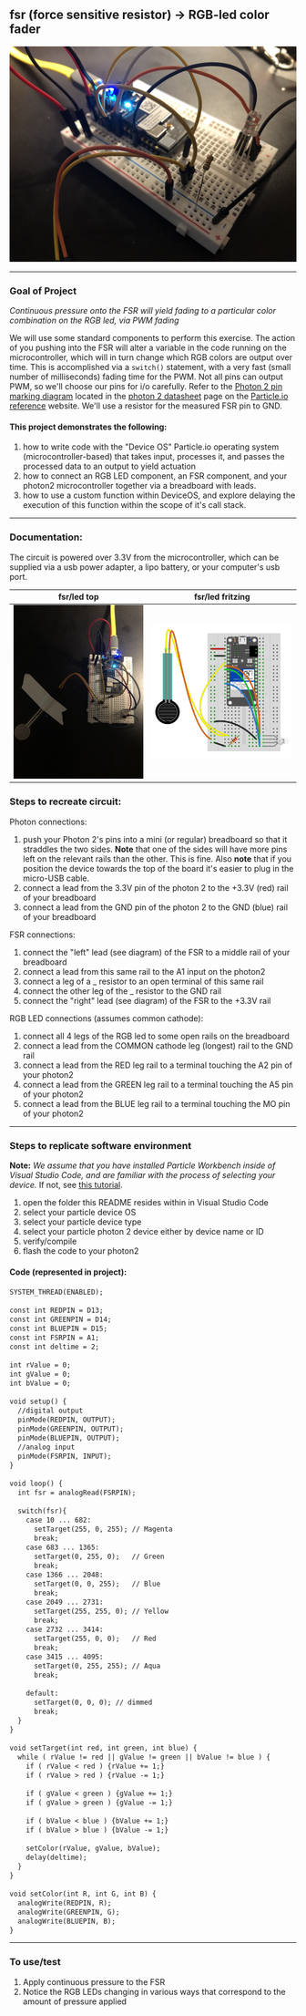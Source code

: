 ## fsr (force sensitive resistor) -> RGB-led color fader

![fsr -> led color](fsr_ledc_side.JPG)

---

### Goal of Project 

*Continuous pressure onto the FSR will yield fading to a particular color combination on the RGB led, via PWM fading*

We will use some standard components to perform this exercise.  The action of you pushing into the FSR will alter a variable in the code running on the microcontroller, which will in turn change which RGB colors are output over time.  This is accomplished via a `switch()` statement, with a very fast (small number of milliseconds) fading time for the PWM.  Not all pins can output PWM, so we'll choose our pins for i/o carefully.  Refer to the [Photon 2 pin marking diagram](https://docs.particle.io/reference/datasheets/wi-fi/photon-2-datasheet/#pin-markings) located in the [photon 2 datasheet](https://docs.particle.io/reference/datasheets/wi-fi/photon-2-datasheet/) page on the [Particle.io reference](https://docs.particle.io/reference/) website.  We'll use a resistor for the measured FSR pin to GND.

#### This project demonstrates the following:

1. how to write code with the "Device OS" Particle.io operating system (microcontroller-based) that takes input, processes it, and passes the processed data to an output to yield actuation
1. how to connect an RGB LED component, an FSR component, and your photon2 microcontroller together via a breadboard with leads.  
1. how to use a custom function within DeviceOS, and explore delaying the execution of this function within the scope of it's call stack.

---

### Documentation: 

The circuit is powered over 3.3V from the microcontroller, which can be supplied via a usb power adapter, a lipo battery, or your computer's usb port.

fsr/led top | fsr/led fritzing
---|---
![fsr/led top](fsr_ledc_top.JPG) | ![fsr/led fritzing](fsr_to_ledcolor.png)

### Steps to recreate circuit:

Photon connections:

1. push your Photon 2's pins into a mini (or regular) breadboard so that it straddles the two sides.  **Note** that one of the sides will have more pins left on the relevant rails than the other.  This is fine.  Also **note** that if you position the device towards the top of the board it's easier to plug in the micro-USB cable.  
1. connect a lead from the 3.3V pin of the photon 2 to the +3.3V (red) rail of your breadboard
1. connect a lead from the GND pin of the photon 2 to the GND (blue) rail of your breadboard

FSR connections: 

1. connect the "left" lead (see diagram) of the FSR to a middle rail of your breadboard
1. connect a lead from this same rail to the A1 input on the photon2
1. connect a leg of a _ resistor to an open terminal of this same rail 
1. connect the other leg of the _ resistor to the GND rail
1. connect the "right" lead (see diagram) of the FSR to the +3.3V rail

RGB LED connections (assumes common cathode):

1. connect all 4 legs of the RGB led to some open rails on the breadboard
1. connect a lead from the COMMON cathode leg (longest) rail to the GND rail
1. connect a lead from the RED leg rail to a terminal touching the A2 pin of your photon2
1. connect a lead from the GREEN leg rail to a terminal touching the A5 pin of your photon2
2. connect a lead from the BLUE leg rail to a terminal touching the MO pin of your photon2

---

### Steps to replicate software environment

**Note:** *We assume that you have installed Particle Workbench inside of Visual Studio Code, and are familiar with the process of selecting your device.*  If not, see [this tutorial](https://github.com/Berkeley-MDes/tdf-fa23-equilet/blob/main/_pw_tutorial/README.md).

1. open the folder this README resides within in Visual Studio Code
1. select your particle device OS
1. select your particle device type
1. select your particle photon 2 device either by device name or ID
1. verify/compile
1. flash the code to your photon2 

#### Code (represented in project):

```
SYSTEM_THREAD(ENABLED);

const int REDPIN = D13;
const int GREENPIN = D14;
const int BLUEPIN = D15;
const int FSRPIN = A1;
const int deltime = 2;

int rValue = 0;
int gValue = 0;
int bValue = 0;
 
void setup() {
  //digital output
  pinMode(REDPIN, OUTPUT);
  pinMode(GREENPIN, OUTPUT);
  pinMode(BLUEPIN, OUTPUT);
  //analog input
  pinMode(FSRPIN, INPUT); 
}
 
void loop() {
  int fsr = analogRead(FSRPIN);
  
  switch(fsr){
    case 10 ... 682:
      setTarget(255, 0, 255); // Magenta
      break;
    case 683 ... 1365:
      setTarget(0, 255, 0);   // Green
      break;
    case 1366 ... 2048:
      setTarget(0, 0, 255);   // Blue
      break;
    case 2049 ... 2731:
      setTarget(255, 255, 0); // Yellow
      break;
    case 2732 ... 3414:
      setTarget(255, 0, 0);   // Red
      break;
    case 3415 ... 4095:
      setTarget(0, 255, 255); // Aqua
      break;

    default:
      setTarget(0, 0, 0); // dimmed
      break;
  }
}
 
void setTarget(int red, int green, int blue) {
  while ( rValue != red || gValue != green || bValue != blue ) {
    if ( rValue < red ) {rValue += 1;}
    if ( rValue > red ) {rValue -= 1;}
 
    if ( gValue < green ) {gValue += 1;}
    if ( gValue > green ) {gValue -= 1;}
 
    if ( bValue < blue ) {bValue += 1;}
    if ( bValue > blue ) {bValue -= 1;}
 
    setColor(rValue, gValue, bValue);
    delay(deltime);
  }
}
 
void setColor(int R, int G, int B) {
  analogWrite(REDPIN, R);
  analogWrite(GREENPIN, G);
  analogWrite(BLUEPIN, B);
}
```

---

### To use/test

1. Apply continuous pressure to the FSR
1. Notice the RGB LEDs changing in various ways that correspond to the amount of pressure applied
